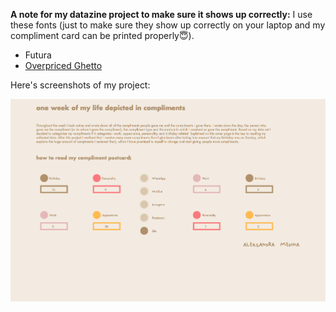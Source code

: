 <b>A note for my datazine project to make sure it shows up correctly:</b>
I use these fonts (just to make sure they show up correctly on your laptop and my compliment card can be printed properly😇).

* Futura
* [Overpriced Ghetto](https://github.com/aleksandramedina/my-cdv-fall19/blob/master/my-work/datazine%20project/OverpricedGhetto-Regular.otf)

Here's screenshots of my project:

![alt text](https://github.com/aleksandramedina/my-cdv-fall19/blob/master/my-work/datazine%20project/front.png)
